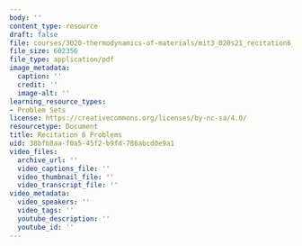 ```yaml
---
body: ''
content_type: resource
draft: false
file: courses/3020-thermodynamics-of-materials/mit3_020s21_recitation6_problems.pdf
file_size: 602356
file_type: application/pdf
image_metadata:
  caption: ''
  credit: ''
  image-alt: ''
learning_resource_types:
- Problem Sets
license: https://creativecommons.org/licenses/by-nc-sa/4.0/
resourcetype: Document
title: Recitation 6 Problems
uid: 38bfb8aa-f0a5-45f2-b9fd-786abcd0e9a1
video_files:
  archive_url: ''
  video_captions_file: ''
  video_thumbnail_file: ''
  video_transcript_file: ''
video_metadata:
  video_speakers: ''
  video_tags: ''
  youtube_description: ''
  youtube_id: ''
---
```

